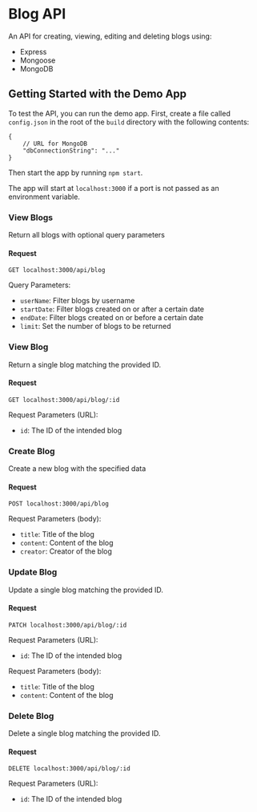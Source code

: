 # Blog API

An API for creating, viewing, editing and deleting blogs using:

* Express
* Mongoose
* MongoDB

## Getting Started with the Demo App

To test the API, you can run the demo app. First, create a file
called `config.json` in the root of the `build` directory with
the following contents: 

```
{
    // URL for MongoDB
    "dbConnectionString": "..."
}
```

Then start the app by running `npm start`.

The app will start at `localhost:3000` if a port is not passed
as an environment variable.

### View Blogs
Return all blogs with optional query parameters

#### Request
`GET localhost:3000/api/blog`

Query Parameters:
* `userName`: Filter blogs by username
* `startDate`: Filter blogs created on or after a certain date
* `endDate`: Filter blogs created on or before a certain date
* `limit`: Set the number of blogs to be returned

### View Blog
Return a single blog matching the provided ID.

#### Request
`GET localhost:3000/api/blog/:id`

Request Parameters (URL):
* `id`: The ID of the intended blog

### Create Blog
Create a new blog with the specified data

#### Request
`POST localhost:3000/api/blog`

Request Parameters (body):
* `title`: Title of the blog
* `content`: Content of the blog
* `creator`: Creator of the blog

### Update Blog
Update a single blog matching the provided ID.

#### Request
`PATCH localhost:3000/api/blog/:id`

Request Parameters (URL):
* `id`: The ID of the intended blog

Request Parameters (body):
* `title`: Title of the blog
* `content`: Content of the blog

### Delete Blog
Delete a single blog matching the provided ID.

#### Request
`DELETE localhost:3000/api/blog/:id`

Request Parameters (URL):
* `id`: The ID of the intended blog